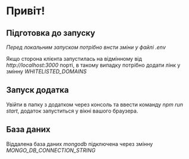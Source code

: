 # Привіт!

## Підготовка до запуску

*Перед локальним запуском потрібно внсти зміни у файлі .env*
   
Якщо сторона клієнта запустилась на відмінному від *http://localhost:3000* порті, в такому випадку потрібно додати лінк у змінну *WHITELISTED_DOMAINS*

## Запуск додатка

Увійти в папку з додатком через консоль та ввести команду *npm run start*, додаток запуститься у вікні вашого браузера.

## База даних

Віддалена база даних _mongodb_ підключена через змінну *MONGO_DB_CONNECTION_STRING*